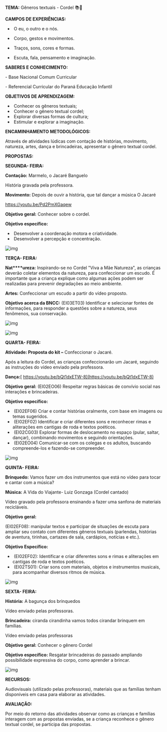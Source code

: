 **TEMA:** Gêneros textuais - Cordel 📚🎋

**CAMPOS DE EXPERIÊNCIAS:** 

- ​	O eu, o outro e o nós. 

- ​	Corpo, gestos e movimentos. 
- ​	Traços, sons, cores e formas. 
- ​	Escuta, fala, pensamento e imaginação. 


 

**SABERES E CONHECIMENTO:**

\- Base Nacional Comum Curricular

\- Referencial Curricular do Paraná Educação Infantil

**OBJETIVOS DE APRENDIZAGEM:**

- ​	Conhecer os gêneros textuais;
- ​	Conhecer o gênero textual cordel;
- ​	Explorar diversas formas de cultura;
- ​	Estimular e explorar a imaginação.

**ENCAMINHAMENTO METODOLÓGICOS:**

Através de atividades lúdicas com contação de histórias, movimento, natureza, artes, dança e brincadeiras, apresentar o gênero textual cordel.

**PROPOSTAS:**

**SEGUNDA- FEIRA:** 

**Contação:** Marmelo, o Jacaré Banguelo 

História gravada pela professora.

**Movimento:** Depois de ouvir a história, que tal dançar a música O Jacaré

https://youtu.be/Pd2PmXGaqew

**Objetivo geral:** Conhecer sobre o cordel.

**Objetivo específico:**

- ​	Desenvolver a coordenação motora e criatividade.  
- ​	Desenvolver a percepção e concentração.

![img](file:///C:/Users/Gabi/AppData/Local/Temp/lu19363tv3fm.tmp/lu19363tv3g1_tmp_64dca3566f20b846.jpg)


 

**TERÇA- FEIRA:** 

**Nat****ureza:** Inspirando-se no Cordel "Viva a Mãe Natureza", as crianças deverão coletar elementos da natureza, para confeccionar um escudo. É importante que a criança explique como algumas ações podem ser realizadas para prevenir degradações ao meio ambiente.

**Artes:** Confeccionar um escudo a partir do vídeo proposto.

**Objetivo acerca da BNCC:** (EI03ET03) Identificar e selecionar fontes de informações, para responder a questões sobre a natureza, seus fenômenos, sua conservação.

![img](file:///C:/Users/Gabi/AppData/Local/Temp/lu19363tv3fm.tmp/lu19363tv3g1_tmp_b22212e32dc20c8c.jpg)

![img](file:///C:/Users/Gabi/AppData/Local/Temp/lu19363tv3fm.tmp/lu19363tv3g1_tmp_5d6220fc5f269248.jpg)


 

**QUARTA- FEIRA:** 

**Atividade: Proposta do kit –** Confeccionar o Jacaré.

Após a leitura do Cordel, as crianças confeccionarão um Jacaré, seguindo as instruções do vídeo enviado pela professora.

**Dança:**[ https://youtu.be/bQt1dxETW-8](https://youtu.be/bQt1dxETW-8)

**Objetivo geral:** (EI02EO06) Respeitar regras básicas de convívio social nas interações e brincadeiras.

**Objetivo específico:** 

- ​	(EI02EF06) Criar e contar histórias oralmente, com base em imagens ou temas sugeridos.
- ​	(EI02EF02) Identificar e criar diferentes sons e reconhecer rimas e aliterações em cantigas de roda e textos poéticos.
- ​	(EI02CG03) Explorar formas de deslocamento no espaço (pular, saltar, dançar), combinando movimentos e seguindo orientações.
- ​	(EI02EO04) Comunicar-se com os colegas e os adultos, buscando compreende-los e fazendo-se compreender.

![img](file:///C:/Users/Gabi/AppData/Local/Temp/lu19363tv3fm.tmp/lu19363tv3g1_tmp_b78660efa1e1512.jpg)


 

**QUINTA- FEIRA:** 

**Brinquedo:** Vamos fazer um dos instrumentos que está no vídeo para tocar e cantar com a música?

**Música:** A Vida do Viajante- Luiz Gonzaga (Cordel cantado)

Vídeo gravado pela professora ensinando a fazer uma sanfona de materiais recicláveis.

**Objetivo geral:**

(EI02EF08): manipular textos e participar de situações de escuta para ampliar seu contato com diferentes gêneros textuais (parlendas, histórias de aventura, tirinhas, cartazes de sala, cardápios, notícias e etc.).

**Objetivo Específico:**

- ​	(EI02EF02): Identificar e criar diferentes sons e rimas e aliterações em cantigas de roda e textos poéticos.    
- ​	(EI02TS01): Criar sons com materiais, objetos e instrumentos musicais, para acompanhar diversos ritmos de música.

![img](file:///C:/Users/Gabi/AppData/Local/Temp/lu19363tv3fm.tmp/lu19363tv3g1_tmp_6dbdd4563d10088b.jpg)


 

**SEXTA- FEIRA:** 

**História:** A bagunça dos brinquedos

Vídeo enviado pelas professoras.

**Brincadeira:** ciranda cirandinha vamos todos cirandar brinquem em famílias.

Vídeo enviado pelas professoras

**Objetivo geral:** Conhecer o gênero Cordel

**Objetivo específico:** Resgatar brincadeiras do passado ampliando possibilidade expressiva do corpo, como aprender a brincar.

![img](file:///C:/Users/Gabi/AppData/Local/Temp/lu19363tv3fm.tmp/lu19363tv3g1_tmp_d8f1878a4f7bb3dd.jpg)


 

**RECURSOS:**

Audiovisuais (utilizado pelas professoras), materiais que as famílias tenham disponíveis em casa para elaborar as atividades.

**AVALIAÇÃO:**

Por meio do retorno das atividades observar como as crianças e famílias interagem com as propostas enviadas, se a criança reconhece o gênero textual cordel, se participa das propostas.